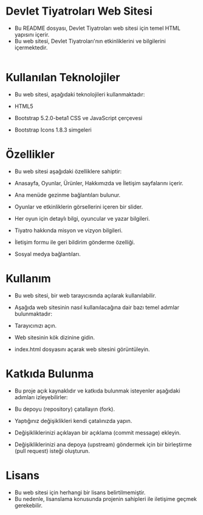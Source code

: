 # Devlet Tiyatroları Web Sitesi
- Bu README dosyası,  Devlet Tiyatroları web sitesi için temel HTML yapısını içerir. 
- Bu web sitesi,  Devlet Tiyatroları'nın etkinliklerini ve bilgilerini içermektedir.

<img src="/gif/web.mp4" alt=""/>

# Kullanılan Teknolojiler
- Bu web sitesi, aşağıdaki teknolojileri kullanmaktadır:

- HTML5
- Bootstrap 5.2.0-beta1 CSS ve JavaScript çerçevesi
- Bootstrap Icons 1.8.3 simgeleri

# Özellikler
- Bu web sitesi aşağıdaki özelliklere sahiptir:

- Anasayfa, Oyunlar, Ürünler, Hakkımızda ve İletişim sayfalarını içerir.
- Ana menüde gezinme bağlantıları bulunur.
- Oyunlar ve etkinliklerin görsellerini içeren bir slider.
- Her oyun için detaylı bilgi, oyuncular ve yazar bilgileri.
- Tiyatro hakkında misyon ve vizyon bilgileri.
- İletişim formu ile geri bildirim gönderme özelliği.
- Sosyal medya bağlantıları.

# Kullanım
- Bu web sitesi, bir web tarayıcısında açılarak kullanılabilir. 
- Aşağıda web sitesinin nasıl kullanılacağına dair bazı temel adımlar bulunmaktadır:

- Tarayıcınızı açın.
- Web sitesinin kök dizinine gidin.
- index.html dosyasını açarak web sitesini görüntüleyin.

# Katkıda Bulunma
- Bu proje açık kaynaklıdır ve katkıda bulunmak isteyenler aşağıdaki adımları izleyebilirler:

- Bu depoyu (repository) çatallayın (fork).
- Yaptığınız değişiklikleri kendi çatalınızda yapın.
- Değişikliklerinizi açıklayan bir açıklama (commit message) ekleyin.
- Değişikliklerinizi ana depoya (upstream) göndermek için bir birleştirme (pull request) isteği oluşturun.

# Lisans
- Bu web sitesi için herhangi bir lisans belirtilmemiştir. 
- Bu nedenle, lisanslama konusunda projenin sahipleri ile iletişime geçmek gerekebilir.

